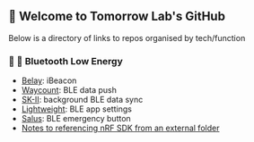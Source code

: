 ## 🚀 Welcome to Tomorrow Lab's GitHub

Below is a directory of links to repos organised by tech/function

### 🔵 🦷 Bluetooth Low Energy 

- [Belay](https://github.com/tomorrowlab/ATF): iBeacon
- [Waycount](https://github.com/tomorrowlab/WayCount-BLE): BLE data push
- [SK-II](https://github.com/tomorrowlab/SKII-BLE): background BLE data sync
- [Lightweight](https://github.com/tomorrowlab/LightWeight-BLE_Time_Sync): BLE app settings
- [Salus](https://github.com/tomorrowlab/Salus_Citizen): BLE emergency button
- [Notes to referencing nRF SDK from an external folder](https://gist.github.com/jason-tl/6bfc9c878a880c7f08f0740c002454a0)
